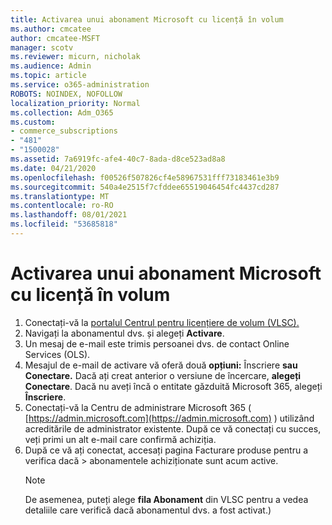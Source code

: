 ```yaml
---
title: Activarea unui abonament Microsoft cu licență în volum
ms.author: cmcatee
author: cmcatee-MSFT
manager: scotv
ms.reviewer: micurn, nicholak
ms.audience: Admin
ms.topic: article
ms.service: o365-administration
ROBOTS: NOINDEX, NOFOLLOW
localization_priority: Normal
ms.collection: Adm_O365
ms.custom:
- commerce_subscriptions
- "481"
- "1500028"
ms.assetid: 7a6919fc-afe4-40c7-8ada-d8ce523ad8a8
ms.date: 04/21/2020
ms.openlocfilehash: f00526f507826cf4e58967531fff73183461e3b9
ms.sourcegitcommit: 540a4e2515f7cfddee65519046454fc4437cd287
ms.translationtype: MT
ms.contentlocale: ro-RO
ms.lasthandoff: 08/01/2021
ms.locfileid: "53685818"
---
```

# <a name="activating-a-microsoft-volume-license-subscription"></a>Activarea unui abonament Microsoft cu licență în volum

1. Conectați-vă la [portalul Centrul pentru licențiere de volum (VLSC).](https://go.microsoft.com/fwlink/p/?LinkId=329762)
2. Navigați la abonamentul dvs. și alegeți **Activare**.
3. Un mesaj de e-mail este trimis persoanei dvs. de contact Online Services (OLS).
4. Mesajul de e-mail de activare vă oferă două **opțiuni:** Înscriere **sau Conectare.** Dacă ați creat anterior o versiune de încercare, **alegeți Conectare**. Dacă nu aveți încă o entitate găzduită Microsoft 365, alegeți **Înscriere**.
5. Conectați-vă la Centru de administrare Microsoft 365 ( [https://admin.microsoft.com](https://admin.microsoft.com) ) utilizând acreditările de administrator existente. După ce vă conectați cu succes, veți primi un alt e-mail care confirmă achiziția.
6. După ce vă ați conectat,  accesați pagina Facturare produse pentru a verifica dacă \> [](https://go.microsoft.com/fwlink/p/?linkid=842054) abonamentele achiziționate sunt acum active. 
    > [!NOTE]
    > De asemenea, puteți alege **fila Abonament** din VLSC pentru a vedea detaliile care verifică dacă abonamentul dvs. a fost activat.)
